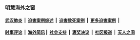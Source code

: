 
### 明慧海外之窗

####  [武汉肺炎](indexes/365.md?t=04281401) &nbsp;|&nbsp;  [迫害案例综述](indexes/328.md?t=04281401) &nbsp;|&nbsp; [迫害致死案例](indexes/277.md?t=04281401)  &nbsp;|&nbsp; [更多迫害案例](indexes/81.md?t=04281401)  &nbsp;|&nbsp; 
####  [时事评论](indexes/19.md?t=04281401) &nbsp;|&nbsp; [海外简讯](indexes/245.md?t=04281401)&nbsp;|&nbsp;  [社会支持](indexes/140.md?t=04281401) &nbsp;|&nbsp; [褒奖决议](indexes/282.md?t=04281401) &nbsp;|&nbsp; [社区报道](indexes/91.md?t=04281401)  &nbsp;|&nbsp; [天人之间](indexes/78.md?t=04281401) 

